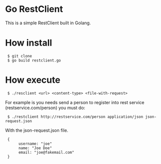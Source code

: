 # Go RestClient

This is a simple RestClient built in Golang.

# How install

     $ git clone 
     $ go build restclient.go

# How execute

     $ ./resclient <url> <content-type> <file-with-request>

For example is you needs send a person to register into rest service (restservice.com/person) you must do:

     $ ./restclient http://restservice.com/person application/json json-request.json

With the json-request.json file.

     {
          username: "joe"
          name: "Joe Doe"
          email: "joe@fakemail.com"
     }



